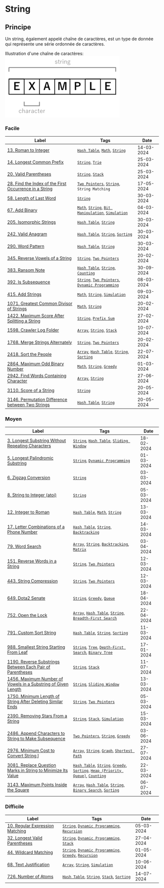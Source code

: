 # String

## Principe

Un string, également appelé chaîne de caractères, est un type de donnée qui représente une série ordonnée de caractères.

Illustration d'une chaîne de caractères:  
<img src="../imgs/skills/string-1.png"/>

### Facile

| Label                                                                                                                                               | Tags                                                                                                                       | Date       |
| --------------------------------------------------------------------------------------------------------------------------------------------------- | -------------------------------------------------------------------------------------------------------------------------- | ---------- |
| [13. Roman to Integer](../Probleme/0013.%20Roman%20to%20Integer/)                                                                                   | [`Hash Table`](./hash_table.md), [`Math`](./math.md), [`String`](./string.md)                                              | 14-03-2024 |
| [14. Longest Common Prefix](../Probleme/0014.%20Longest%20Common%20Prefix/)                                                                         | [`String`](./string.md), [`Trie`](./trie.md)                                                                               | 25-03-2024 |
| [20. Valid Parentheses](../Probleme/0020.%20Valid%20Parentheses/)                                                                                   | [`String`](./string.md), [`Stack`](./stack.md)                                                                             | 25-03-2024 |
| [28. Find the Index of the First Occurrence in a String](../Probleme/0028.%20Find%20the%20Index%20of%20the%20First%20Occurrence%20in%20a%20String/) | [`Two Pointers`](./two_pointers.md), [`String`](./string.md), `String Matching`                                            | 17-05-2024 |
| [58. Length of Last Word](../Probleme/0058.%20Length%20of%20Last%20Word/)                                                                           | [`String`](./string.md)                                                                                                    | 30-03-2024 |
| [67. Add Binary](../Probleme/0067.%20Add%20Binary/)                                                                                                 | [`Math`](./math.md), [`String`](./string.md), [`Bit Manipulation`](./bit_manipulation.md), [`Simulation`](./simulation.md) | 04-03-2024 |
| [205. Isomorphic Strings](../Probleme/0205.%20Isomorphic%20Strings/)                                                                                | [`Hash Table`](./hash_table.md), [`String`](./string.md)                                                                   | 30-03-2024 |
| [242. Valid Anagram](../Probleme/0242.%20Valid%20Anagram/)                                                                                          | [`Hash Table`](./hash_table.md), [`String`](./string.md), [`Sorting`](./sorting.md)                                        | 30-03-2024 |
| [290. Word Pattern](../Probleme/0290.%20Word%20Pattern/)                                                                                            | [`Hash Table`](./hash_table.md), [`String`](./string.md)                                                                   | 30-03-2024 |
| [345. Reverse Vowels of a String](../Probleme/0345.%20Reverse%20Vowels%20of%20a%20String/)                                                          | [`String`](./string.md), [`Two Pointers`](./two_pointers.md)                                                               | 20-02-2024 |
| [383. Ransom Note](../Probleme/0383.%20Ransom%20Note/)                                                                                              | [`Hash Table`](./hash_table.md), [`String`](./string.md), [`Counting`](./counting.md)                                      | 30-09-2024 |
| [392. Is Subsequence](../Probleme/0392.%20Is%20Subsequence/)                                                                                        | [`String`](./string.md), [`Two Pointers`](./two_pointers.md), [`Dynamic Programming`](./dp.md)                             | 08-03-2024 |
| [415. Add Strings](../Probleme/0415.%20Add%20Strings/)                                                                                              | [`Math`](./math.md), [`String`](./string.md), [`Simulation`](./simulation.md)                                              | 09-03-2024 |
| [1071. Greatest Common Divisor of Strings](../Probleme/1071.%20Greatest%20Common%20Divisor%20of%20Strings/)                                         | [`Math`](./math.md), [`String`](./string.md)                                                                               | 20-02-2024 |
| [1422. Maximum Score After Splitting a String](../Probleme/1422.%20Maximum%20Score%20After%20Splitting%20a%20String/)                               | [`String`](./string.md), [`Prefix Sum`](./prefix_sum.md)                                                                   | 27-02-2024 |
| [1598. Crawler Log Folder](../Probleme/1598.%20Crawler%20Log%20Folder/)                                                                             | [`Array`](./array.md), [`String`](./string.md), [`Stack`](./stack.md)                                                      | 10-07-2024 |
| [1768. Merge Strings Alternately](../Probleme/1768.%20Merge%20Strings%20Alternately/)                                                               | [`String`](./string.md), [`Two Pointers`](./two_pointers.md)                                                               | 20-02-2024 |
| [2418. Sort the People](../Probleme/2418.%20Sort%20the%20People/)                                                                                   | [`Array`](./array.md), [`Hash Table`](./hash_table.md), [`String`](./string.md), [`Sorting`](./sorting.md)                 | 22-07-2024 |
| [2864. Maximum Odd Binary Number](../Probleme/2864.%20Maximum%20Odd%20Binary%20Number/)                                                             | [`Math`](./math.md), [`String`](./string.md), [`Greedy`](./greedy.md)                                                      | 01-03-2024 |
| [2942. Find Words Containing Character](../Probleme/2942.%20Find%20Words%20Containing%20Character/)                                                 | [`Array`](./array.md), [`String`](./string.md)                                                                             | 27-06-2024 |
| [3110. Score of a String](../Probleme/3110.%20Score%20of%20a%20String/)                                                                             | [`String`](./string.md)                                                                                                    | 20-05-2024 |
| [3146. Permutation Difference between Two Strings](../Probleme/3146.%20Permutation%20Difference%20between%20Two%20Strings/)                         | [`Hash Table`](./hash_table.md), [`String`](./string.md)                                                                   | 20-05-2024 |

### Moyen

| Label                                                                                                                                                           | Tags                                                                                                                                                                                      | Date       |
| --------------------------------------------------------------------------------------------------------------------------------------------------------------- | ----------------------------------------------------------------------------------------------------------------------------------------------------------------------------------------- | ---------- |
| [3. Longest Substring Without Repeating Characters](../Probleme/0003.%20Longest%20Substring%20Without%20Repeating%20Characters/)                                | [`String`](./string.md), [`Hash Table`](./hash_table.md), [`Sliding Window`](./sliding_window.md)                                                                                         | 18-02-2024 |
| [5. Longest Palindromic Substring](../Probleme/0005.%20Longest%20Palindromic%20Substring/)                                                                      | [`String`](./string.md), [`Dynamic Programming`](./dp.md)                                                                                                                                 | 01-03-2024 |
| [6. Zigzag Conversion](../Probleme/0006.%20Zigzag%20Conversion/)                                                                                                | [`String`](./string.md)                                                                                                                                                                   | 03-03-2024 |
| [8. String to Integer (atoi)](<../Probleme/0008.%20String%20to%20Integer%20(atoi)/>)                                                                            | [`String`](./string.md)                                                                                                                                                                   | 05-03-2024 |
| [12. Integer to Roman](../Probleme/0012.%20Integer%20to%20Roman/)                                                                                               | [`Hash Table`](./hash_table.md), [`Math`](./math.md), [`String`](./string.md)                                                                                                             | 13-03-2024 |
| [17. Letter Combinations of a Phone Number](../Probleme/0017.%20Letter%20Combinations%20of%20a%20Phone%20Number/)                                               | [`Hash Table`](./hash_table.md), [`String`](./string.md), [`Backtracking`](./backtracking.md)                                                                                             | 14-03-2024 |
| [79. Word Search](../Probleme/0079.%20Word%20Search/)                                                                                                           | [`Array`](./array.md), [`String`](./string.md), [`Backtracking`](./backtracking.md), [`Matrix`](./matrix.md)                                                                              | 03-04-2024 |
| [151. Reverse Words in a String](../Probleme/0151.%20Reverse%20Words%20in%20a%20String/)                                                                        | [`String`](./string.md), [`Two Pointers`](./two_pointers.md)                                                                                                                              | 12-03-2024 |
| [443. String Compression](../Probleme/0443.%20String%20Compression/)                                                                                            | [`String`](./string.md), [`Two Pointers`](./two_pointers.md)                                                                                                                              | 12-03-2024 |
| [649. Dota2 Senate](../Probleme/0649.%20Dota2%20Senate/)                                                                                                        | [`String`](./string.md), [`Greedy`](./greedy.md), [`Queue`](./queue.md)                                                                                                                   | 18-04-2024 |
| [752. Open the Lock](../Probleme/0752.%20Open%20the%20Lock/)                                                                                                    | [`Array`](./array.md), [`Hash Table`](./hash_table.md), [`String`](./string.md), [`Breadth-First Search`](./bfs.md)                                                                       | 22-04-2024 |
| [791. Custom Sort String](../Probleme/0791.%20Custom%20Sort%20String/)                                                                                          | [`Hash Table`](./hash_table.md), [`String`](./string.md), [`Sorting`](./sorting.md)                                                                                                       | 11-03-2024 |
| [988. Smallest String Starting From Leaf](../Probleme/0988.%20Smallest%20String%20Starting%20From%20Leaf/)                                                      | [`String`](./string.md), [`Tree`](./tree.md), [`Depth-First Search`](./dfs.md), [`Binary Tree`](./binary_tree.md)                                                                         | 17-01-2024 |
| [1190. Reverse Substrings Between Each Pair of Parentheses](../Probleme/1190.%20Reverse%20Substrings%20Between%20Each%20Pair%20of%20Parentheses/)               | [`String`](./string.md), [`Stack`](./stack.md)                                                                                                                                            | 11-07-2024 |
| [1456. Maximum Number of Vowels in a Substring of Given Length](../Probleme/1456.%20Maximum%20Number%20of%20Vowels%20in%20a%20Substring%20of%20Given%20Length/) | [`String`](./string.md), [`Sliding Window`](./sliding_window.md)                                                                                                                          | 13-03-2024 |
| [1750. Minimum Length of String After Deleting Similar Ends](../Probleme/1750.%20Minimum%20Length%20of%20String%20After%20Deleting%20Similar%20Ends/)           | [`String`](./string.md), [`Two Pointers`](./two_pointers.md)                                                                                                                              | 05-03-2024 |
| [2390. Removing Stars From a String](../Probleme/2390.%20Removing%20Stars%20From%20a%20String/)                                                                 | [`String`](./string.md), [`Stack`](./stack.md), [`Simulation`](./simulation.md)                                                                                                           | 15-03-2024 |
| [2486. Append Characters to String to Make Subsequence](../Probleme/2486.%20Append%20Characters%20to%20String%20to%20Make%20Subsequence/)                       | [`Two Pointers`](./two_pointers.md), [`String`](./string.md), [`Greedy`](./greedy.md)                                                                                                     | 03-06-2024 |
| [2976. Minimum Cost to Convert String I](../Probleme/2976.%20Minimum%20Cost%20to%20Convert%20String%20I/)                                                       | [`Array`](./array.md), [`String`](./string.md), [`Graph`](./graph.md), [`Shortest Path`](./shortest_path.md)                                                                              | 27-07-2024 |
| [3081. Replace Question Marks in String to Minimize Its Value](../Probleme/3081.%20Replace%20Question%20Marks%20in%20String%20to%20Minimize%20Its%20Value/)     | [`Hash Table`](./hash_table.md), [`String`](./string.md), [`Greedy`](./greedy.md), [`Sorting`](./sorting.md), [`Heap (Priority Queue)`](./priority_queue.md), [`Counting`](./counting.md) | 22-03-2024 |
| [3143. Maximum Points Inside the Square](../Probleme/3143.%20Maximum%20Points%20Inside%20the%20Square/)                                                         | [`Array`](./array.md), [`Hash Table`](./hash_table.md), [`String`](./string.md), [`Binary Search`](./binary_search.md), [`Sorting`](./sorting.md)                                         | 06-07-2024 |

### Difficile

| Label                                                                                   | Tags                                                                                                              | Date       |
| --------------------------------------------------------------------------------------- | ----------------------------------------------------------------------------------------------------------------- | ---------- |
| [10. Regular Expression Matching](../Probleme/0010.%20Regular%20Expression%20Matching/) | [`String`](./string.md), [`Dynamic Programming`](./dp.md), [`Recursion`](./recursion.md)                          | 05-03-2024 |
| [32. Longest Valid Parentheses](../Probleme/0032.%20Longest%20Valid%20Parentheses/)     | [`String`](./string.md), [`Dynamic Programming`](./dp.md), [`Stack`](./stack.md)                                  | 27-04-2024 |
| [44. Wildcard Matching](../Probleme/0044.%20Wildcard%20Matching/)                       | [`String`](./string.md), [`Dynamic Programming`](./dp.md), [`Greedy`](./greedy.md), [`Recursion`](./recursion.md) | 01-05-2024 |
| [68. Text Justification](../Probleme/0068.%20Text%20Justification/)                     | [`Array`](./array.md), [`String`](./string.md), [`Simulation`](./simulation.md)                                   | 10-06-2024 |
| [726. Number of Atoms](../Probleme/0726.%20Number%20of%20Atoms/)                        | [`Hash Table`](./hash_table.md), [`String`](./string.md), [`Stack`](./stack.md), [`Sorting`](./sorting.md)        | 14-07-2024 |
